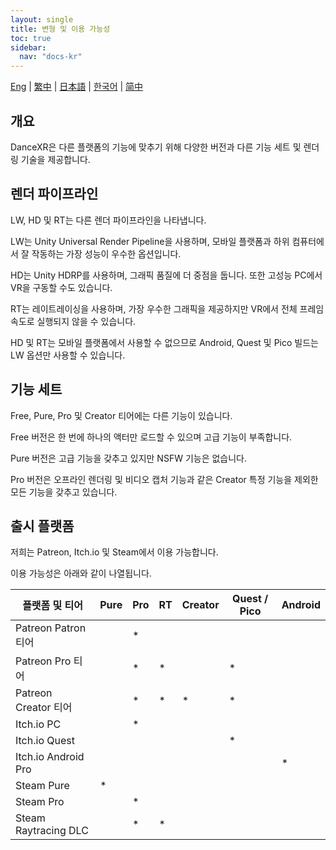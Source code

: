 ```yaml
---
layout: single
title: 변형 및 이용 가능성
toc: true
sidebar:
  nav: "docs-kr"
---
```


[Eng](/kr/dancexr/versions) | [繁中](/tw/kr/dancexr/versions) | [日本語](/jp/kr/dancexr/versions) | [한국어](/kr/kr/dancexr/versions) | [简中](/zh/kr/dancexr/versions)

## 개요
DanceXR은 다른 플랫폼의 기능에 맞추기 위해 다양한 버전과 다른 기능 세트 및 렌더링 기술을 제공합니다.

## 렌더 파이프라인
LW, HD 및 RT는 다른 렌더 파이프라인을 나타냅니다.

LW는 Unity Universal Render Pipeline을 사용하며, 모바일 플랫폼과 하위 컴퓨터에서 잘 작동하는 가장 성능이 우수한 옵션입니다.

HD는 Unity HDRP를 사용하며, 그래픽 품질에 더 중점을 둡니다. 또한 고성능 PC에서 VR을 구동할 수도 있습니다.

RT는 레이트레이싱을 사용하며, 가장 우수한 그래픽을 제공하지만 VR에서 전체 프레임 속도로 실행되지 않을 수 있습니다.

HD 및 RT는 모바일 플랫폼에서 사용할 수 없으므로 Android, Quest 및 Pico 빌드는 LW 옵션만 사용할 수 있습니다.

## 기능 세트
Free, Pure, Pro 및 Creator 티어에는 다른 기능이 있습니다.

Free 버전은 한 번에 하나의 액터만 로드할 수 있으며 고급 기능이 부족합니다.

Pure 버전은 고급 기능을 갖추고 있지만 NSFW 기능은 없습니다.

Pro 버전은 오프라인 렌더링 및 비디오 캡처 기능과 같은 Creator 특정 기능을 제외한 모든 기능을 갖추고 있습니다.

## 출시 플랫폼
저희는 Patreon, Itch.io 및 Steam에서 이용 가능합니다.

이용 가능성은 아래와 같이 나열됩니다.

| 플랫폼 및 티어 | Pure | Pro | RT | Creator | Quest / Pico | Android |
| --- | --- | --- | --- | --- | --- | --- | 
| Patreon Patron 티어 |  | * | |  |  | |
| Patreon Pro 티어 |  | * | * |  | * | |
| Patreon Creator 티어 |  | * | * | * | * | |
| Itch.io PC | | * | | | | |
| Itch.io Quest | | | | | * | |
| Itch.io Android Pro | | | | | | * |
| Steam Pure | * | | | | | |
| Steam Pro | | * | | | | |
| Steam Raytracing DLC | | * | * | | | |